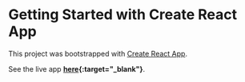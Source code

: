 # Getting Started with Create React App

This project was bootstrapped with [Create React App](https://github.com/facebook/create-react-app).

See the live app **[here](https://chaserobertson.github.io/tic-tac-toe){:target="_blank"}**.
